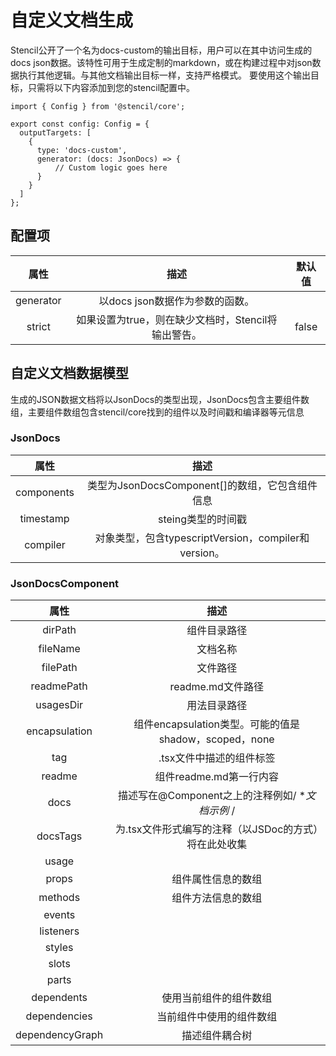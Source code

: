 <!--
 * @Date: 2021-01-20 11:13:55
 * @LastEditors: dongfb
 * @LastEditTime: 2021-01-20 11:25:55
-->
# 自定义文档生成

Stencil公开了一个名为docs-custom的输出目标，用户可以在其中访问生成的docs json数据。该特性可用于生成定制的markdown，或在构建过程中对json数据执行其他逻辑。与其他文档输出目标一样，支持严格模式。
要使用这个输出目标，只需将以下内容添加到您的stencil配置中。

```
import { Config } from '@stencil/core';

export const config: Config = {
  outputTargets: [
    {
      type: 'docs-custom',
      generator: (docs: JsonDocs) => {
          // Custom logic goes here
      }
    }
  ]
};
```

## 配置项

|   属性     |     描述 |       默认值 | 
| :----:       | :----:   | :----:    |
|generator |   以docs json数据作为参数的函数。  |  |
|strict	 |   	如果设置为true，则在缺少文档时，Stencil将输出警告。  | false | 


## 自定义文档数据模型

生成的JSON数据文档将以JsonDocs的类型出现，JsonDocs包含主要组件数组，主要组件数组包含stencil/core找到的组件以及时间戳和编译器等元信息

### JsonDocs

|   属性     |     描述 |     
| :----:       | :----:   | 
|components |  类型为JsonDocsComponent[]的数组，它包含组件信息  | 
|timestamp	 |    steing类型的时间戳 | 
|compiler	 |   对象类型，包含typescriptVersion，compiler和version。  | 

### JsonDocsComponent

|   属性     |     描述 |     
| :----:       | :----:   | 
|dirPath |  组件目录路径  | 
|fileName	 |   文档名称 | 
|filePath	 |   文件路径  | 
|readmePath	 |   readme.md文件路径  | 
|usagesDir	 |   	用法目录路径  | 
|encapsulation	 |   组件encapsulation类型。可能的值是shadow，scoped，none  | 
|tag	 |   	.tsx文件中描述的组件标签  | 
|readme	 |   	组件readme.md第一行内容  | 
|docs		 |描述写在@Component之上的注释例如/ **文档示例* /| 
|docsTags  |   为.tsx文件形式编写的注释（以JSDoc的方式）将在此处收集  | 
|usage	 |     | 
|props	 |   	组件属性信息的数组  | 
|methods	 |   	组件方法信息的数组  | 
|events	 |     | 
|listeners	 |     | 
|styles	 |     | 
|slots	 |     | 
|parts	 |     | 
|dependents	 |   	使用当前组件的组件数组  | 
|dependencies	 |   当前组件中使用的组件数组  | 
|dependencyGraph	 |   	描述组件耦合树  | 


